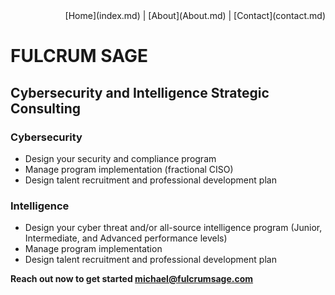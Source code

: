 <div style="text-align: right">[Home](index.md) | [About](About.md) | [Contact](contact.md)</div>

# FULCRUM SAGE
## Cybersecurity and Intelligence Strategic Consulting

### Cybersecurity

* Design your security and compliance program
* Manage program implementation (fractional CISO)
* Design talent recruitment and professional development plan

### Intelligence

* Design your cyber threat and/or all-source intelligence program (Junior, Intermediate, and Advanced performance levels)
* Manage program implementation
* Design talent recruitment and professional development plan

**Reach out now to get started <michael@fulcrumsage.com>**
